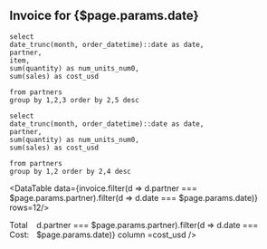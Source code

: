 ## Invoice for {$page.params.date}

```invoice
select
date_trunc(month, order_datetime)::date as date,
partner,
item,
sum(quantity) as num_units_num0,
sum(sales) as cost_usd

from partners
group by 1,2,3 order by 2,5 desc
```

```invoice_total
select
date_trunc(month, order_datetime)::date as date,
partner,
sum(quantity) as num_units_num0,
sum(sales) as cost_usd

from partners
group by 1,2 order by 2,4 desc
```




<DataTable data={invoice.filter(d => d.partner === $page.params.partner).filter(d => d.date === $page.params.date)} rows=12/>
<div class='invoice-total'>
<div>
    Total Cost: 
</div>
<div>
    <Value data={invoice_total.filter(d => d.partner === $page.params.partner).filter(d => d.date === $page.params.date)} column =cost_usd />
</div>
</div>


<style>
    .invoice-total {
        display: flex;
        justify-content: space-between;
    }
</style>